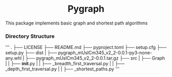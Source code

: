 <div align="center"><h1>Pygraph</h1></div>

This package implements basic graph and shortest path algorithms

### Directory Structure
'''
.
├── LICENSE
├── README.md
├── pyproject.toml
├── setup.cfg
├── setup.py
├── dist
|   ├── pygraph_mUsICm345_v2_2-0.0.1-py3-none-any.whl
|   ├── pygraph_mUsICm345_v2_2-0.0.1.tar.gz
├── src
|   ├── Graph
|   |   ├──  __init__.py
|   |   ├── _breadth_first_traversal.py
|   |   ├── _depth_first_traversal.py
|   |   ├── _shortest_paths.py
'''

